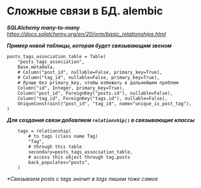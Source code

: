 # Сложные связи в БД. alembic

**_SQLAlchemy many-to-many_**
_https://docs.sqlalchemy.org/en/20/orm/basic_relationships.html_

**_Пример новой таблицы, которая будет связывающим звеном_** 
```postgresql
posts_tags_association_table = Table(
    "posts_tags_association",
    Base.metadata,
    # Column("post_id", nullable=False, primary_key=True),
    # Column("tag_id", nullable=False, primary_key=True),
    # Лучше без primary_key, чтобы избежать в дальнейшем проблем
    Column("id", Integer, primary_key=True),
    Column("post_id", ForeignKey("posts.id"), nullable=False),
    Column("tag_id", ForeignKey("tags.id"), nullable=False),
    UniqueConstraint("post_id", "tag_id", name="unique_ix_post_tag"),
)
```

_**Для создания связи добавляем `relationship()` в связывающие классы**_
```postgresql
    tags = relationship(
        # to tags (class name Tag)
        "Tag",
        # through this table
        secondary=posts_tags_association_table,
        # access this object through tag.posts
        back_populates="posts",
    )
```
_*Связываем posts с tags значит в tags пишем тоже самое_ 